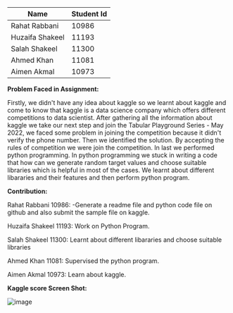 | Name          | Student Id    |
| ------------- | ------------- |
| Rahat Rabbani | 10986         |
|Huzaifa Shakeel| 11193         |
| Salah Shakeel | 11300         |
| Ahmed Khan    | 11081         |
| Aimen Akmal   | 10973         |

**Problem Faced in Assignment:**

Firstly, we didn't have any idea about kaggle so we learnt about kaggle and come to know that kaggle is a data science company which offers different competitions to data scientist. After gathering all the information about kaggle we take our next step and join the Tabular Playground Series - May 2022, we faced some problem in joining the competition because it didn't verify the phone number. Then we identified the solution. By accepting the rules of competition we were join the competition. In last we performed python programming. In python programming we stuck in writing a code that how can we generate random target values and choose suitable libraries which is helpful in most of the cases. We learnt about different libararies and their features and then perform python program.


**Contribution:**

Rahat Rabbani 10986:
-Generate a readme file and python code file on github and also submit the sample file on kaggle.

Huzaifa Shakeel 11193:
Work on Python Program.

Salah Shakeel 11300:
Learnt about different libararies and choose suitable libraries

Ahmed Khan 11081:
Supervised the python program.

Aimen Akmal 10973:
Learn about kaggle.

**Kaggle score Screen Shot:**

![image](https://user-images.githubusercontent.com/99352810/167909959-14e68555-6e6e-4a78-b544-dd3b62927aba.png)
